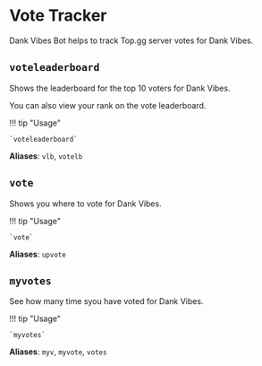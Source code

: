 # Vote Tracker

Dank Vibes Bot helps to track Top.gg server votes for Dank Vibes.

## `voteleaderboard`

Shows the leaderboard for the top 10 voters for Dank Vibes.

You can also view your rank on the vote leaderboard.

!!! tip "Usage"

    `voteleaderboard`

**Aliases**: `vlb`, `votelb`

## `vote`

Shows you where to vote for Dank Vibes.

!!! tip "Usage"

    `vote`

**Aliases**: `upvote`

## `myvotes`

See how many time syou have voted for Dank Vibes.

!!! tip "Usage"

    `myvotes`

**Aliases**: `myv`, `myvote`, `votes`



